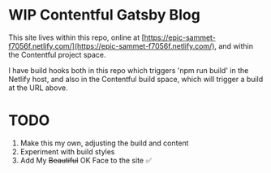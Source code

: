 # WIP Contentful Gatsby Blog

This site lives within this repo, online at [https://epic-sammet-f7056f.netlify.com/](https://epic-sammet-f7056f.netlify.com/), and within the Contentful project space.

I have build hooks both in this repo which triggers 'npm run build' in the Netlify host, and also in the Contentful build space, which will trigger a build at the URL above.

# TODO
1. Make this my own, adjusting the build and content
2. Experiment with build styles
3. Add My ~~Beautiful~~ OK Face to the site ✅
